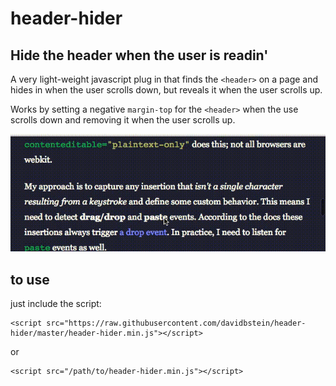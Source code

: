 # header-hider

## Hide the header when the user is readin'

A very light-weight javascript plug in that finds the `<header>` on a page and hides in when the user scrolls down, but reveals it when the user scrolls up.

Works by setting a negative `margin-top` for the `<header>` when the use scrolls down and removing it when the user scrolls up.

![header-hider-example](header-hider-example.gif)


## to use

just include the script:

```
<script src="https://raw.githubusercontent.com/davidbstein/header-hider/master/header-hider.min.js"></script>
```

or 

```
<script src="/path/to/header-hider.min.js"></script>
```
